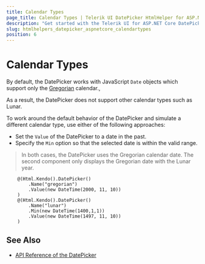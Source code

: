 ```yaml
---
title: Calendar Types
page_title: Calendar Types | Telerik UI DatePicker HtmlHelper for ASP.NET Core
description: "Get started with the Telerik UI for ASP.NET Core DatePicker and learn how to work around the default calendar type implementation and simulate other calendar types."
slug: htmlhelpers_datepicker_aspnetcore_calendartypes
position: 6
---
```


# Calendar Types

By default, the DatePicker works with JavaScript `Date` objects which support only the [Gregorian](https://en.wikipedia.org/wiki/Gregorian_calendar) calendar.,

As a result, the DatePicker does not support other calendar types such as Lunar.

To work around the default behavior of the DatePicker and simulate a different calendar type, use either of the following approaches:

* Set the `Value` of the DatePicker to a date in the past.
* Specify the `Min` option so that the selected date is within the valid range.

> In both cases, the DatePicker uses the Gregorian calendar date. The second component only displays the Gregorian date with the Lunar year.

```Razor
    @(Html.Kendo().DatePicker()
        .Name("gregorian")
        .Value(new DateTime(2000, 11, 10))
    )
    @(Html.Kendo().DatePicker()
        .Name("lunar")
        .Min(new DateTime(1400,1,1))
        .Value(new DateTime(1497, 11, 10))
    )
```

## See Also

* [API Reference of the DatePicker](/api/datepicker)
